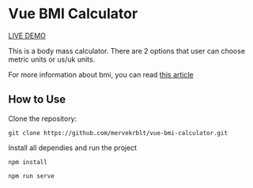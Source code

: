 # Vue BMI Calculator

[LIVE DEMO](https://vue-bmi-calculator.herokuapp.com/)

This is a body mass calculator. There are 2 options that user can choose metric units or us/uk units.

For more information about bmi, you can read [this article](https://www.ncbi.nlm.nih.gov/pmc/articles/PMC4890841/)

## How to Use
Clone the repository:

```
git clone https://github.com/mervekrblt/vue-bmi-calculator.git
```
    
Install all dependies and run the project

```
npm install

npm run serve
```